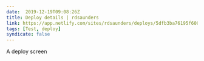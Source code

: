 ```yaml
---
date:  2019-12-19T09:08:26Z
title: Deploy details | rdsaunders
link: https://app.netlify.com/sites/rdsaunders/deploys/5dfb3ba76195f60009be5b62
tags: [Test, deploy]
syndicate: false
---
```

A deploy screen

